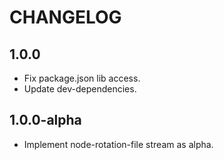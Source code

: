 # CHANGELOG

## 1.0.0
- Fix package.json lib access.
- Update dev-dependencies.

## 1.0.0-alpha
- Implement node-rotation-file stream as alpha.
